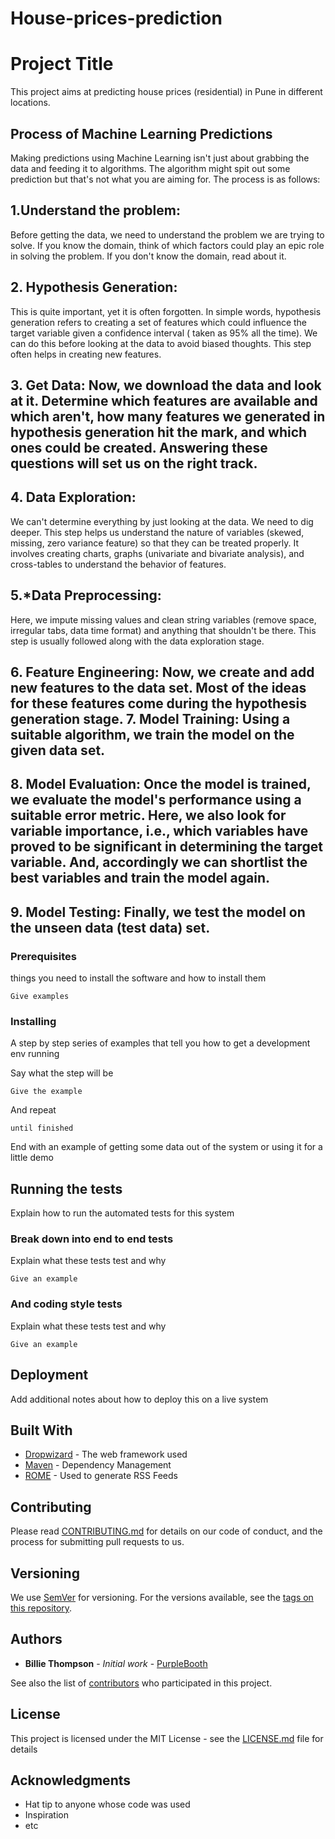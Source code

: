 # House-prices-prediction

# Project Title

This project aims at predicting house prices (residential) in Pune in different locations.

## Process of Machine Learning Predictions

Making predictions using Machine Learning isn't just about grabbing the data and feeding it to algorithms. The algorithm might spit out some prediction but that's not what you are aiming for. The process is as follows: 

## 1.Understand the problem: 
Before getting the data, we need to understand the problem we are trying to solve. If you know the domain, think of which factors could play an epic role in solving the problem. If you don't know the domain, read about it.
## 2. Hypothesis Generation: 
This is quite important, yet it is often forgotten. In simple words, hypothesis generation refers to creating a set of features which could influence the target variable given a confidence interval ( taken as 95% all the time). We can do this before looking at the data to avoid biased thoughts. This step often helps in creating new features.
## 3. Get Data: Now, we download the data and look at it. Determine which features are available and which aren't, how many features we generated in hypothesis generation hit the mark, and which ones could be created. Answering these questions will set us on the right track. 
## 4. Data Exploration: 
We can't determine everything by just looking at the data. We need to dig deeper. This step helps us understand the nature of variables (skewed, missing, zero variance feature) so that they can be treated properly. It involves creating charts, graphs (univariate and bivariate analysis), and cross-tables to understand the behavior of features. 
## 5.*Data Preprocessing: 
 Here, we impute missing values and clean string variables (remove space, irregular tabs, data time format) and anything that shouldn't be there. This step is usually followed along with the data exploration stage. 
 ## 6. Feature Engineering: Now, we create and add new features to the data set. Most of the ideas for these features come during the hypothesis generation stage. 7. Model Training: Using a suitable algorithm, we train the model on the given data set. 
 ## 8. Model Evaluation: Once the model is trained, we evaluate the model's performance using a suitable error metric. Here, we also look for variable importance, i.e., which variables have proved to be significant in determining the target variable. And, accordingly we can shortlist the best variables and train the model again. 
 ## 9. Model Testing: Finally, we test the model on the unseen data (test data) set.

### Prerequisites

things you need to install the software and how to install them

```
Give examples
```

### Installing

A step by step series of examples that tell you how to get a development env running

Say what the step will be

```
Give the example
```

And repeat

```
until finished
```

End with an example of getting some data out of the system or using it for a little demo

## Running the tests

Explain how to run the automated tests for this system

### Break down into end to end tests

Explain what these tests test and why

```
Give an example
```

### And coding style tests

Explain what these tests test and why

```
Give an example
```

## Deployment

Add additional notes about how to deploy this on a live system

## Built With

* [Dropwizard](http://www.dropwizard.io/1.0.2/docs/) - The web framework used
* [Maven](https://maven.apache.org/) - Dependency Management
* [ROME](https://rometools.github.io/rome/) - Used to generate RSS Feeds

## Contributing

Please read [CONTRIBUTING.md](https://gist.github.com/PurpleBooth/b24679402957c63ec426) for details on our code of conduct, and the process for submitting pull requests to us.

## Versioning

We use [SemVer](http://semver.org/) for versioning. For the versions available, see the [tags on this repository](https://github.com/your/project/tags). 

## Authors

* **Billie Thompson** - *Initial work* - [PurpleBooth](https://github.com/PurpleBooth)

See also the list of [contributors](https://github.com/your/project/contributors) who participated in this project.

## License

This project is licensed under the MIT License - see the [LICENSE.md](LICENSE.md) file for details

## Acknowledgments

* Hat tip to anyone whose code was used
* Inspiration
* etc

